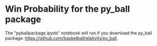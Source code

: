 # Win Probability for the py_ball package

The "pyballpackage.ipynb" notebook will run if you download the py_ball package: https://github.com/basketballrelativity/py_ball.
